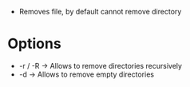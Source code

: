 - Removes file, by default cannot remove directory

# Options
- -r / -R -> Allows to remove directories recursively
- -d -> Allows to remove empty directories